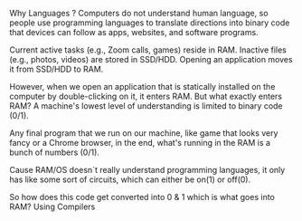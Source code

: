 Why Languages ?
Computers do not understand human language, so people use programming languages to translate directions into binary code that devices can follow as apps, websites, and software programs.

Current active tasks (e.g., Zoom calls, games) reside in RAM.
Inactive files (e.g., photos, videos) are stored in SSD/HDD.
Opening an application moves it from SSD/HDD to RAM.

However, when we open an application that is statically installed on the computer by double-clicking on it, it enters RAM. But what exactly enters RAM?
A machine's lowest level of understanding is limited to binary code (0/1).

Any final program that we run on our machine, like game that looks very fancy or a Chrome browser, in the end, what's running in the RAM is a bunch of numbers (0/1).

Cause RAM/OS doesn`t really understand programming languages, it only has like some sort of circuits, which can either be on(1) or off(0).

So how does this code get converted into 0 & 1 which is what goes into RAM?
Using Compilers

